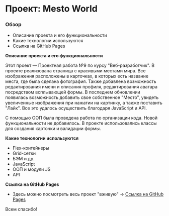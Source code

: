 # Проект: Mesto World

### Обзор
* Описание проекта и его функциональности
* Какие технологии используются
* Ссылка на GitHub Pages

**Описание проекта и его функциональности**

Этот проект — Проектная работа №9 по курсу "Веб-разработчик". В проекте реализована страница с красивыми местами мира. Все изображения расположены в карточках, в которых есть название места, где была сделана фотография. Также добавлена возможность редактирования имени и описания профиля, редактирования аватара посредством всплывающей формы. В последнем обновлении появилась возможность добавить свое собственное "Место", увидеть увеличенные изображения при нажатии на картинку, а также поставить "Лайк". Все это удалось осуществить благодаря JavaScript и API.

С помощью ООП была проведена работа по организации кода. Новой функциональности не добавилось. В проекте использовались классы для создания карточки и валидации формы.

**Какие технологии используются**

* Flex-контейнеры
* Grid-сетки
* БЭМ и др.
* JavaScript
* ООП и модули JS
* API

**Ссылка на GitHub Pages**
* Здесь можно посмотреть весь проект "вживую" -> [Ссылка на GitHub Pages](https://maksimyakushenkov.github.io/mesto/)

Всем спасибо!
